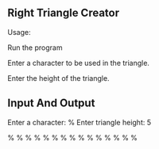 ## Right Triangle Creator

Usage:

Run the program

Enter a character to be used in the triangle.

Enter the height of the triangle.

## Input And Output

Enter a character:
%
Enter triangle height:
5

% 
% % 
% % % 
% % % % 
% % % % % 


